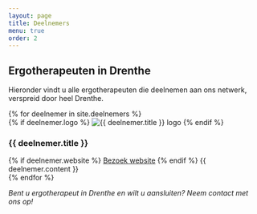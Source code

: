 ```yaml
---
layout: page
title: Deelnemers
menu: true
order: 2
---
```


## Ergotherapeuten in Drenthe

Hieronder vindt u alle ergotherapeuten die deelnemen aan ons netwerk, verspreid door heel Drenthe.

<div class="deelnemers-grid">
  {% for deelnemer in site.deelnemers %}
  <div class="deelnemer-card">
    {% if deelnemer.logo %}
      <img src="{{ deelnemer.logo }}" alt="{{ deelnemer.title }} logo">
    {% endif %}
    <h3>{{ deelnemer.title }}</h3>
    {% if deelnemer.website %}
      <a href="{{ deelnemer.website }}" target="_blank">Bezoek website</a>
    {% endif %}
    {{ deelnemer.content }}
  </div>
  {% endfor %}
</div>

*Bent u ergotherapeut in Drenthe en wilt u aansluiten? Neem contact met ons op!*